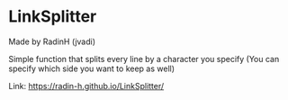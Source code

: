# LinkSplitter

Made by RadinH (jvadi)

Simple function that splits every line by a character you specify (You can specify which side you want to keep as well)

Link: https://radin-h.github.io/LinkSplitter/